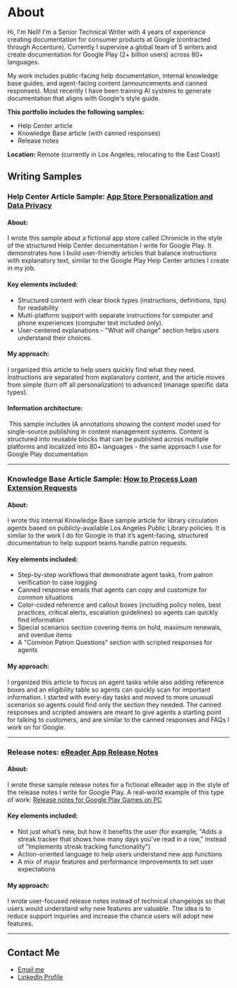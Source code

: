# About
<p>Hi, I'm Nell! I'm a Senior Technical Writer with 4 years of experience creating documentation for consumer products at Google (contracted through Accenture). Currently I supervise a global team of 5 writers and create documentation for Google Play (2+ billion users) across 80+ languages.</p>
<p>My work includes public-facing help documentation, internal knowledge base guides, and agent-facing content (announcements and canned responses). Most recently I have been training AI systems to generate documentation that aligns with Google's style guide.</p>

<p><b>This portfolio includes the following samples:</b>
 <ul><li>Help Center article</li>
  <li>Knowledge Base article (with canned responses)</li>
  <li>Release notes</li></ul>
  
<p><b>Location:</b> Remote (currently in Los Angeles, relocating to the East Coast)</p>

<H2>Writing Samples</H2>

<h3>Help Center Article Sample: <a href="https://github.com/nellcgram/nellcgram.github.io/blob/3b084a5cda79eeb79b1d172f15caa28b71c84fa6/Help%20Center%20article%20%5BGram%20Sample%5D.pdf" target="_blank">App Store Personalization and Data Privacy</a></h3>

<h4><b>About:</b></h4>
<p>I wrote this sample about a fictional app store called Chronicle in the style of the structured Help Center documentation I write for Google Play. It demonstrates how I build user-friendly articles that balance instructions with explanatory text, similar to the Google Play Help Center articles I create in my job.</p>

<h4><b>Key elements included:</b></h4>
<ul><li>Structured content with clear block types (instructions, definitions, tips) for readability</li>
<li>Multi-platform support with separate instructions for computer and phone experiences (computer text included only).</li>
<li>User-centered explanations - "What will change" section helps users understand their choices.</li></ul>

<h4><b>My approach:</b></h4>
I organized this article to help users quickly find what they need. Instructions are separated from explanatory content, and the article moves from simple (turn off all personalization) to advanced (manage specific data types). 

<h4><b>Information architecture:</b></h4>  This sample includes IA annotations showing the content model used for single-source publishing in content management systems. Content is structured into reusable blocks that can be published across multiple platforms and localized into 80+ languages - the same approach I use for Google Play documentation
<hr/>

<h3>Knowledge Base Article Sample: <a href="https://github.com/nellcgram/nellcgram.github.io/blob/3b084a5cda79eeb79b1d172f15caa28b71c84fa6/Agent%20guide%20to%20processing%20loan%20extensions%20%5BGram%20Sample%5D.pdf" target="_blank">How to Process Loan Extension Requests</a></li></h3>

<h4><b>About:</b></h4>
<p>I wrote this internal Knowledge Base sample article for library circulation agents based on publicly-available Los Angeles Public Library policies. It is similar to the work I do for Google in that it’s agent-facing, structured documentation to help support teams handle patron requests.</p>

<h4><b>Key elements included:</b></h4>
<ul>
<li>Step-by-step workflows that demonstrate agent tasks, from patron verification to case logging</li>
<li>Canned response emails that agents can copy and customize for common situations</li>
<li>Color-coded reference and callout boxes (including policy notes, best practices, critical alerts, escalation guidelines) so agents can quickly find information</li>
<li>Special scenarios section covering items on hold, maximum renewals, and overdue items</li>
<li>A "Common Patron Questions" section with scripted responses for agents</li>
</ul>

<h4><b>My approach:</b></h4>
<p>I organized this article to focus on agent tasks while also adding reference boxes and an eligibility table so agents can quickly scan for important information. I started with every-day tasks and moved to more unusual scenarios so agents could find only the section they needed. The canned responses and scripted answers are meant to give agents a starting point for talking to customers, and are similar to the canned responses and FAQs I work on for Google.</p>

<hr/>

<h3>Release notes: <a href="https://github.com/nellcgram/nellcgram.github.io/blob/3b084a5cda79eeb79b1d172f15caa28b71c84fa6/Release%20Notes%20eReader%20App%20%5BGram%20Sample%5D.pdf" target="_blank">eReader App Release Notes</a></h3>

<h4><b>About:</b></h4>
I wrote these sample release notes for a fictional eReader app in the style of the release notes I write for Google Play. A real-world example of this type of work: <a href="https://support.google.com/googleplay/answer/13585779" target="_blank">Release notes for Google Play Games on PC</a>

<h4><b>Key elements included:</b></h4>
<ul><li>Not just what’s new, but how it benefits the user (for example, "Adds a streak tracker that shows how many days you've read in a row," instead of "Implements streak tracking functionality")</li>
<li>Action-oriented language to help users understand new app functions</li>
<li>A mix of major features and performance improvements to set user expectations</li></ul>
</ul>

<h4><b>My approach:</b></h4>
I wrote user-focused release notes instead of technical changelogs so that users would understand why new features are valuable. The idea is to reduce support inquiries and increase the chance users will adopt new features.
<hr/>

<H2> Contact Me</H2>
 <ul>
  <li><a href="mailto:nellcgram@gmail.com">Email me</a></li>
<li><a href="https://www.linkedin.com/in/nellgram" target="_blank">LinkedIn Profile</a></li>
</ul>
